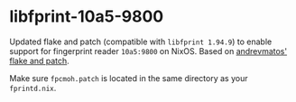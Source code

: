 # libfprint-10a5-9800
Updated flake and patch (compatible with `libfprint 1.94.9`) to enable support for fingerprint reader `10a5:9800` on NixOS.  Based on [andrevmatos' flake and patch](https://github.com/NixOS/nixpkgs/issues/324624#issuecomment-2692141032).  
  
Make sure `fpcmoh.patch` is located in the same directory as your `fprintd.nix`.
